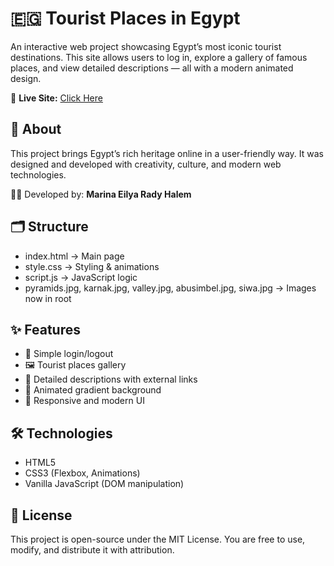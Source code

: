 # 🇪🇬 Tourist Places in Egypt

An interactive web project showcasing Egypt’s most iconic tourist destinations. This site allows users to log in, explore a gallery of famous places, and view detailed descriptions — all with a modern animated design.

🔗 **Live Site:** [Click Here](https://abanoubboss.github.io/marina.github.io/)

## 🌟 About
This project brings Egypt’s rich heritage online in a user-friendly way. It was designed and developed with creativity, culture, and modern web technologies.

👩‍💻 Developed by: **Marina Eilya Rady Halem**

## 🗂️ Structure
- index.html → Main page  
- style.css → Styling & animations  
- script.js → JavaScript logic  
- pyramids.jpg, karnak.jpg, valley.jpg, abusimbel.jpg, siwa.jpg → Images now in root  

## ✨ Features
- 🔑 Simple login/logout  
- 🖼️ Tourist places gallery  
- 📖 Detailed descriptions with external links  
- 🎨 Animated gradient background  
- 📱 Responsive and modern UI  

## 🛠️ Technologies
- HTML5  
- CSS3 (Flexbox, Animations)  
- Vanilla JavaScript (DOM manipulation)  

## 📄 License
This project is open-source under the MIT License. You are free to use, modify, and distribute it with attribution.
